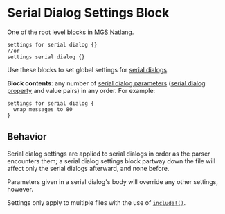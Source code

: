 # Serial Dialog Settings Block

One of the root level [blocks](../mgs/blocks) in [MGS Natlang](../mgs/mgs_natlang).

```mgs
settings for serial dialog {}
//or
settings serial dialog {}
```

Use these blocks to set global settings for [serial dialogs](../mgs/serial_dialogs_mgs).

**Block contents**: any number of [serial dialog parameters](../mgs/serial_dialog_mgs#serial-dialog-parameters) ([serial dialog property](../serial_dialogs#properties) and value pairs) in any order. For example:

```mgs
settings for serial dialog {
  wrap messages to 80
}
```

## Behavior

Serial dialog settings are applied to serial dialogs in order as the parser encounters them; a serial dialog settings block partway down the file will affect only the serial dialogs afterward, and none before.

Parameters given in a serial dialog's body will override any other settings, however.

Settings only apply to multiple files with the use of [`include!()`](advanced_syntax#include).
